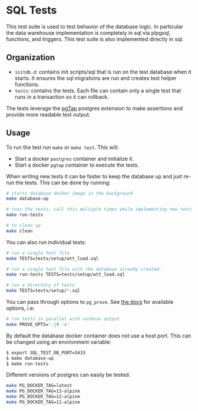 # SQL Tests

This test suite is used to test behavior of the database logic.
In particular the data warehouse implementation is
completely in sql via plpgsql, functions, and triggers.
This test suite is also implemented directly in sql.

## Organization

- `initdb.d`: contains init scripts/sql that is run on the test database
 when it starts. It ensures the sql migrations are run and creates test helper
 functions.
- `tests`: contains the tests. Each file can contain only a single test that
    runs in a transaction so it can rollback.

The tests leverage the
[pgTap](https://pgtap.org/documentation.html)
postgres extension to make assertions and provide
more readable test output.

## Usage

To run the test run `make` or `make test`. This will:

- Start a docker `postgres` container and initialize it.
- Start a docker `pgtap` container to execute the tests.

When writing new tests
it can be faster to keep the database up
and just re-run the tests.
This can be done by running:

```bash
# starts database docker image in the background
make database-up

# runs the tests, call this multiple times while implementing new tests.
make run-tests

# to clean up
make clean
```

You can also run individual tests:

```bash
# run a single test file
make TESTS=tests/setup/wtt_load.sql

# run a single test file with the database already created.
make run-tests TESTS=tests/setup/wtt_load.sql

# run a directory of tests
make TESTS=tests/setup/*.sql
```

You can pass through options to `pg_prove`.
See [the docs](https://pgtap.org/pg_prove.html)
for available options, i.e:

```bash
# run tests in parallel with verbose output
make PROVE_OPTS='-j9 -v'
```

By default the database docker container does not use a host port.
This can be changed using an environment variable:

```bash
$ export SQL_TEST_DB_PORT=5433
$ make database-up
$ make run-tests
```

Different versions of postgres can easily be tested:

```bash
make PG_DOCKER_TAG=latest
make PG_DOCKER_TAG=13-alpine
make PG_DOCKER_TAG=12-alpine
make PG_DOCKER_TAG=11-alpine
```
